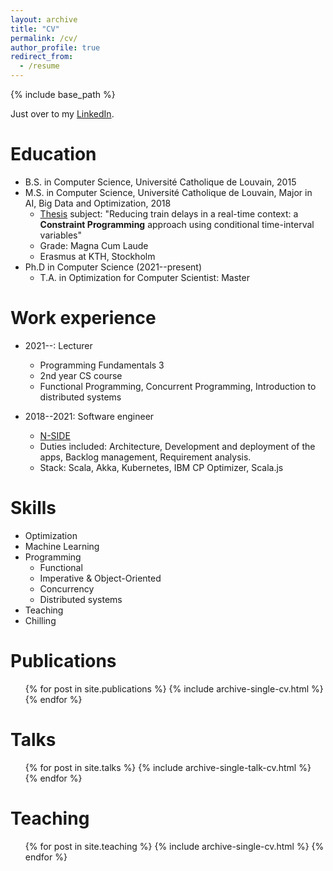 ```yaml
---
layout: archive
title: "CV"
permalink: /cv/
author_profile: true
redirect_from:
  - /resume
---
```


{% include base_path %}

Just over to my [LinkedIn](https://www.linkedin.com/in/florian-felten/).

Education
======
* B.S. in Computer Science, Université Catholique de Louvain, 2015
* M.S. in Computer Science, Université Catholique de Louvain, Major in AI, Big Data and Optimization, 2018
  * [Thesis](https://dial.uclouvain.be/memoire/ucl/en/object/thesis%3A14566) subject: "Reducing train delays in a real-time context: a **Constraint Programming** approach using conditional time-interval variables"
  * Grade: Magna Cum Laude
  * Erasmus at KTH, Stockholm
* Ph.D in Computer Science (2021--present)
  * T.A. in Optimization for Computer Scientist: Master

Work experience
======
* 2021--: Lecturer
  * Programming Fundamentals 3
  * 2nd year CS course
  * Functional Programming, Concurrent Programming, Introduction to distributed systems

* 2018--2021: Software engineer
  * [N-SIDE](https://www.n-side.com/)
  * Duties included: Architecture, Development and deployment of the apps, Backlog management, Requirement analysis.
  * Stack: Scala, Akka, Kubernetes, IBM CP Optimizer, Scala.js
  
Skills
======
* Optimization
* Machine Learning
* Programming
  * Functional 
  * Imperative & Object-Oriented
  * Concurrency
  * Distributed systems
* Teaching
* Chilling

Publications
======
  <ul>{% for post in site.publications %}
    {% include archive-single-cv.html %}
  {% endfor %}</ul>
  
Talks
======
  <ul>{% for post in site.talks %}
    {% include archive-single-talk-cv.html %}
  {% endfor %}</ul>
  
Teaching
======
  <ul>{% for post in site.teaching %}
    {% include archive-single-cv.html %}
  {% endfor %}</ul>
  